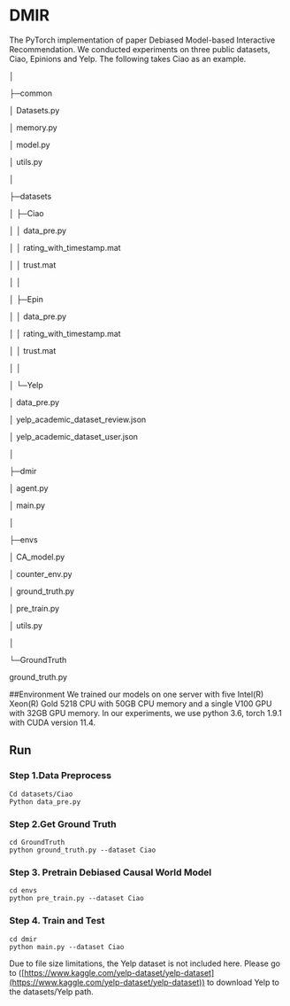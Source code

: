 # DMIR

The PyTorch implementation of paper Debiased Model-based Interactive Recommendation. We conducted experiments on three public datasets, Ciao, Epinions and Yelp. The following takes Ciao as an example.

│

├─common

│ Datasets.py

│ memory.py

│ model.py

│ utils.py

│

├─datasets

│ ├─Ciao

│ │ data\_pre.py

│ │ rating\_with\_timestamp.mat

│ │ trust.mat

│ │

│ ├─Epin

│ │ data\_pre.py

│ │ rating\_with\_timestamp.mat

│ │ trust.mat

│ │

│ └─Yelp

│ data\_pre.py

│ yelp\_academic\_dataset\_review.json

│ yelp\_academic\_dataset\_user.json

│

├─dmir

│ agent.py

│ main.py

│

├─envs

│ CA\_model.py

│ counter\_env.py

│ ground\_truth.py

│ pre\_train.py

│ utils.py

│

└─GroundTruth

ground\_truth.py

##Environment
We trained our models on one server with five Intel(R) Xeon(R) Gold 5218 CPU with 50GB CPU memory and a single V100 GPU with 32GB GPU memory. In our experiments, we use python 3.6, torch 1.9.1 with CUDA version 11.4.
## Run

### Step 1.Data Preprocess

```
Cd datasets/Ciao
Python data_pre.py
```

### Step 2.Get Ground Truth

```
cd GroundTruth 
python ground_truth.py --dataset Ciao
```

### Step 3. Pretrain Debiased Causal World Model

```
cd envs 
python pre_train.py --dataset Ciao
```

### Step 4. Train and Test

```
cd dmir
python main.py --dataset Ciao
```

Due to file size limitations, the Yelp dataset is not included here. Please go to ([https://www.kaggle.com/yelp-dataset/yelp-dataset](https://www.kaggle.com/yelp-dataset/yelp-dataset)) to download Yelp to the datasets/Yelp path.



